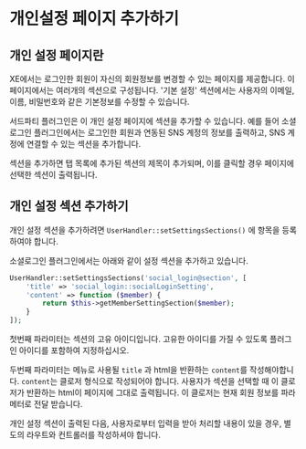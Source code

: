 # 개인설정 페이지 추가하기

## 개인 설정 페이지란

XE에서는 로그인한 회원이 자신의 회원정보를 변경할 수 있는 페이지를 제공합니다. 이 페이지에서는 여러개의 섹션으로 구성됩니다. '기본 설정' 섹션에서는 사용자의 이메일, 이름, 비밀번호와 같은 기본정보를 수정할 수 있습니다.

서드파티 플러그인은 이 개인 설정 페이지에 섹션을 추가할 수 있습니다. 예를 들어 소셜로그인 플러그인에서는 로그인한 회원과 연동된 SNS 계정의 정보를 출력하고, SNS 계정에 연결할 수 있는 섹션을 추가합니다.

섹션을 추가하면 탭 목록에 추가된 섹션의 제목이 추가되며, 이를 클릭할 경우 페이지에 선택한 섹션이 출력됩니다.

## 개인 설정 섹션 추가하기


개인 설정 섹션을 추가하려면 `UserHandler::setSettingsSections()` 에 항목을 등록하여야 합니다.

소셜로그인 플러그인에서는 아래와 같이 설정 섹션을 추가하고 있습니다.

```php
UserHandler::setSettingsSections('social_login@section', [
    'title' => 'social_login::socialLoginSetting',
    'content' => function ($member) {
        return $this->getMemberSettingSection($member);
    }
]);
```

첫번째 파라미터는 섹션의 고유 아이디입니다. 고유한 아이디를 가질 수 있도록 플러그인 아이디를 포함하여 지정하십시오.

두번째 파라미터는 메뉴로 사용될 `title` 과 html을 반환하는 `content`를 작성해야합니다. `content`는 클로저 형식으로 작성되어야 합니다. 사용자가 섹션을 선택할 때 이 클로저가 반환하는 html이 페이지에 그대로 출력됩니다. 이 클로저는 현재 회원 정보를 파라메터로 전달 받습니다.

개인 설정 섹션이 출력된 다음, 사용자로부터 입력을 받아 처리할 내용이 있을 경우, 별도의 라우트와 컨트롤러를 작성하셔야 합니다.

